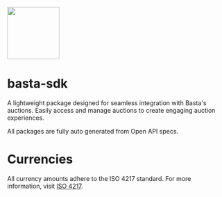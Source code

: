 <img
src="https://gist.githubusercontent.com/viktorbasta/d60b2555b30c415c8da7f4cc91282a7e/raw/84debc03b126793c193f40010388b1855aec1ad4/basta-labs-logo-horizontal.png"
height="120" />

# basta-sdk

A lightweight package designed for seamless integration with Basta's auctions. Easily access and manage auctions to create engaging auction experiences.

All packages are fully auto generated from Open API specs.

# Currencies

All currency amounts adhere to the ISO 4217 standard. For more information, visit [ISO 4217](https://en.wikipedia.org/wiki/ISO_4217).
